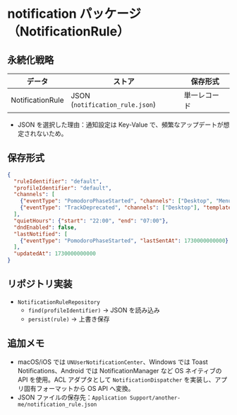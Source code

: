 # notification パッケージ（NotificationRule）

## 永続化戦略

| データ           | ストア                    | 保存形式                          |
|------------------|---------------------------|-----------------------------------|
| NotificationRule | JSON (`notification_rule.json`) | 単一レコード                       |

- JSON を選択した理由：通知設定は Key-Value で、頻繁なアップデートが想定されないため。

## 保存形式

```json
{
  "ruleIdentifier": "default",
  "profileIdentifier": "default",
  "channels": [
    {"eventType": "PomodoroPhaseStarted", "channels": ["Desktop", "MenuBar"], "template": "Phase ${phase} started"},
    {"eventType": "TrackDeprecated", "channels": ["Desktop"], "template": "Track ${title} is unavailable."}
  ],
  "quietHours": {"start": "22:00", "end": "07:00"},
  "dndEnabled": false,
  "lastNotified": [
    {"eventType": "PomodoroPhaseStarted", "lastSentAt": 1730000000000}
  ],
  "updatedAt": 1730000000000
}
```

## リポジトリ実装

- `NotificationRuleRepository`
  - `find(profileIdentifier)` → JSON を読み込み
  - `persist(rule)` → 上書き保存

## 追加メモ

- macOS/iOS では `UNUserNotificationCenter`、Windows では Toast Notifications、Android では NotificationManager など OS ネイティブの API を使用。ACL アダプタとして `NotificationDispatcher` を実装し、アプリ固有フォーマットから OS API へ変換。
- JSON ファイルの保存先：`Application Support/another-me/notification_rule.json`
